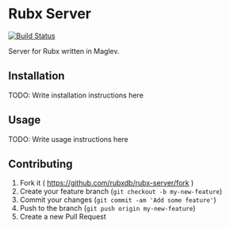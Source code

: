 # Rubx Server

[![Build Status](https://travis-ci.org/rubxdb/rubx-server.svg)](https://travis-ci.org/rubxdb/rubx-server)

Server for Rubx written in Maglev.

## Installation

TODO: Write installation instructions here

## Usage

TODO: Write usage instructions here

## Contributing

1. Fork it ( https://github.com/rubxdb/rubx-server/fork )
2. Create your feature branch (`git checkout -b my-new-feature`)
3. Commit your changes (`git commit -am 'Add some feature'`)
4. Push to the branch (`git push origin my-new-feature`)
5. Create a new Pull Request

